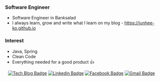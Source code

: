 ### Software Engineer

- Software Engineer in Banksalad
- I always learn, grow and write what I learn on my blog - https://junhee-ko.github.io

### Interest
- Java, Spring
- Clean Code
- Everything needed for a good product :+1:

<div align="center">

[![Tech Blog Badge](http://img.shields.io/badge/-Tech%20blog-black?style=flat-square&logo=github&link=https://kojunhee.github.io)](https://kojunhee.github.io) [![Linkedin Badge](https://img.shields.io/badge/-LinkedIn-blue?style=flat-square&logo=Linkedin&logoColor=white&link=https://www.linkedin.com/in/junhee-ko/)](https://www.linkedin.com/in/junhee-ko/) [![Facebook Badge](https://img.shields.io/badge/-Facebook-1877f2?style=flat-square&logo=facebook&logoColor=white&link=https://www.facebook.com/kojunheee)](https://www.facebook.com/kojunheee/) [![Gmail Badge](https://img.shields.io/badge/-Gmail-d14836?style=flat-square&logo=Gmail&logoColor=white&link=mailto:junheee.ko@gmail.com)](mailto:junheee.ko@gmail.com)
</div>
